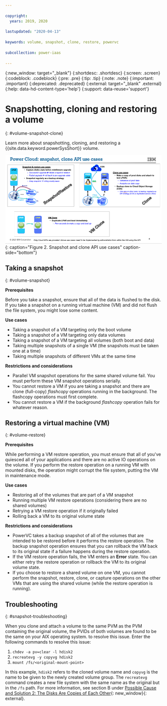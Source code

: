```yaml
---

copyright:
  years: 2019, 2020

lastupdated: "2020-04-13"

keywords: volume, snapshot, clone, restore, powervc

subcollection: power-iaas

---
```


{:new_window: target="_blank"}
{:shortdesc: .shortdesc}
{:screen: .screen}
{:codeblock: .codeblock}
{:pre: .pre}
{:tip: .tip}
{:note: .note}
{:important: .important}
{:deprecated: .deprecated}
{:external: target="_blank" .external}
{:help: data-hd-content-type='help'}
{:support: data-reuse='support'}

# Snapshotting, cloning and restoring a volume
{: #volume-snapshot-clone}

Learn more about snapshotting, cloning, and restoring a {{site.data.keyword.powerSysShort}} volume.

![Snapshot and clone API use cases](./images/snapshot-clone-use-cases.png "Snapshot and clone API use cases"){: caption="Figure 2. Snapshot and clone API use cases" caption-side="bottom"}

## Taking a snapshot
{: #volume-snapshot}

**Prerequisites**

Before you take a snapshot, ensure that all of the data is flushed to the disk. If you take a snapshot on a running virtual machine (VM) and did not flush the file system, you might lose some content.

**Use cases**

- Taking a snapshot of a VM targeting only the boot volume
- Taking a snapshot of a VM targeting only data volumes
- Taking a snapshot of a VM targeting all volumes (both boot and data)
- Taking multiple snapshots of a single VM (the snapshots must be taken one at a time)
- Taking multiple snapshots of different VMs at the same time

**Restrictions and considerations**

- Parallel VM snapshot operations for the same shared volume fail. You must perform these VM snapshot operations serially.
- You cannot restore a VM if you are taking a snapshot and there are clone (full-copy) *flashcopy* operations running in the background. The flashcopy operations must first complete.
- You cannot restore a VM if the background *flashcopy* operation fails for whatever reason.

## Restoring a virtual machine (VM)
{: #volume-restore}

**Prerequisites**

While performing a VM restore operation, you must ensure that all of you've quiesced all of your applications and there are no active IO operations on the volume. If you perform the restore operation on a running VM with mounted disks, the operation might corrupt the file system, putting the VM in maintenance mode.

**Use cases**

- Restoring all of the volumes that are part of a VM snapshot
- Running multiple VM restore operations (considering there are no shared volumes)
- Retrying a VM restore operation if it originally failed
- Rolling back a VM to its original volume state

**Restrictions and considerations**

- PowerVC takes a backup snapshot of all of the volumes that are intended to be restored before it performs the restore operation. The backup snapshot operation ensures that you can rollback the VM back to its original state if a failure happens during the restore operation.
- If the VM restore operation fails, the VM enters an **Error** state. You can either retry the restore operation or rollback the VM to its original volume state.
- If you choose to restore a shared volume on one VM, you cannot perform the snapshot, restore, clone, or capture operations on the other VMs that are using the shared volume (while the restore operation is running).

## Troubleshooting
{: #snapshot-troubleshooting}

When you clone and attach a volume to the same PVM as the PVM containing the original volume, the PVIDs of both volumes are found to be the same on your AIX operating system. to resolve this issue. Enter the following commands to resolve this issue:

1. `chdev -a pv=clear -l hdisk2`
2. `recreatevg -y copyvg hdisk2`
3. `mount /fs/<original-mount-point>`

In this example, `hdisk2` refers to the cloned volume name and `copyvg` is the name to be given to the newly created volume group. The `recreatevg` command creates a new file system with the same name as the original but in the `/fs` path. For more information, see section B under [Possible Cause and Solution 2: The Disks Are Copies of Each Other](https://www.ibm.com/support/pages/resolving-lvm-and-hard-disk-pvid-issues){: new_window}{: external}.
